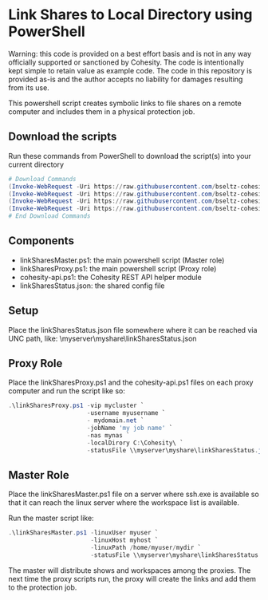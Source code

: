 # Link Shares to Local Directory using PowerShell

Warning: this code is provided on a best effort basis and is not in any way officially supported or sanctioned by Cohesity. The code is intentionally kept simple to retain value as example code. The code in this repository is provided as-is and the author accepts no liability for damages resulting from its use.

This powershell script creates symbolic links to file shares on a remote computer and includes them in a physical protection job.

## Download the scripts

Run these commands from PowerShell to download the script(s) into your current directory

```powershell
# Download Commands
(Invoke-WebRequest -Uri https://raw.githubusercontent.com/bseltz-cohesity/scripts/master/powershell/linkShares/linkSharesMaster.ps1).content | Out-File linkSharesMaster.ps1; (Get-Content linkSharesMaster.ps1) | Set-Content linkSharesMaster.ps1
(Invoke-WebRequest -Uri https://raw.githubusercontent.com/bseltz-cohesity/scripts/master/powershell/linkShares/linkSharesProxy.ps1).content | Out-File linkSharesProxy.ps1; (Get-Content linkSharesProxy.ps1) | Set-Content linkSharesProxy.ps1
(Invoke-WebRequest -Uri https://raw.githubusercontent.com/bseltz-cohesity/scripts/master/powershell/linkShares/linkSharesStatus.json).content | Out-File linkSharesStatus.json; (Get-Content linkSharesStatus.json) | Set-Content linkSharesStatus.json
(Invoke-WebRequest -Uri https://raw.githubusercontent.com/bseltz-cohesity/scripts/master/powershell/cohesity-api/cohesity-api.ps1).content | Out-File cohesity-api.ps1; (Get-Content cohesity-api.ps1) | Set-Content cohesity-api.ps1
# End Download Commands
```

## Components

* linkSharesMaster.ps1: the main powershell script (Master role)
* linkSharesProxy.ps1: the main powershell script (Proxy role)
* cohesity-api.ps1: the Cohesity REST API helper module
* linkSharesStatus.json: the shared config file

## Setup

Place the linkSharesStatus.json file somewhere where it can be reached via UNC path, like: \\myserver\myshare\linkSharesStatus.json

## Proxy Role

Place the linkSharesProxy.ps1 and the cohesity-api.ps1 files on each proxy computer and run the script like so:

```powershell
.\linkSharesProxy.ps1 -vip mycluster `
                      -username myusername `
                      - mydomain.net `
                      -jobName 'my job name' `
                      -nas mynas `
                      -localDirory C:\Cohesity\ `
                      -statusFile \\myserver\myshare\linkSharesStatus.json
```

## Master Role

Place the linkSharesMaster.ps1 file on a server where ssh.exe is available so that it can reach the linux server where the workspace list is available.

Run the master script like:

```powershell
.\linkSharesMaster.ps1 -linuxUser myuser `
                       -linuxHost myhost `
                       -linuxPath /home/myuser/mydir `
                       -statusFile \\myserver\myshare\linkSharesStatus.json
```

The master will distribute shows and workspaces among the proxies. The next time the proxy scripts run, the proxy will create the links and add them to the protection job.
